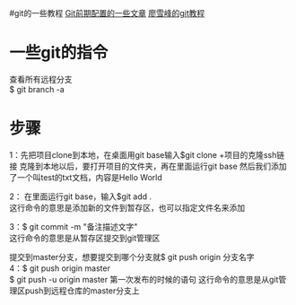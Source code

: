 #git的一些教程
<a href="https://www.jianshu.com/p/6deca2cfc37a">Git前期配置的一些文章</a>
<a href="https://www.liaoxuefeng.com/wiki/0013739516305929606dd18361248578c67b8067c8c017b000/0013743256916071d599b3aed534aaab22a0db6c4e07fd0000">廖雪峰的git教程</a>
# 一些git的指令
查看所有远程分支             <br/>
$ git branch -a


# 步骤
1：先把项目clone到本地，在桌面用git base输入$git clone +项目的克隆ssh链接
克隆到本地以后，要打开项目的文件夹，再在里面运行git base
然后我们添加了一个叫test的txt文档，内容是Hello World

2： 在里面运行git base，输入$git add .            <br/>
这行命令的意思是添加新的文件到暂存区，也可以指定文件名来添加

3：$ git commit -m "备注描述文字"              <br/>
这行命令的意思是从暂存区提交到git管理区

提交到master分支，想要提交到哪个分支就$ git push origin 分支名字            <br/>
4：$ git push origin master  <br/>
   $ git push -u origin master          第一次发布的时候的语句
这行命令的意思是从git管理区push到远程仓库的master分支上
